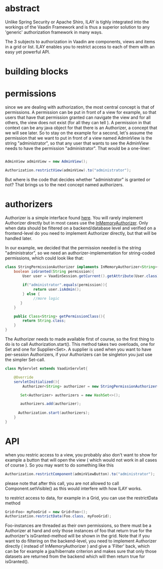 # abstract

Unlike Spring Security or Apache Shiro, ILAY is tighly integrated into the workings of the Vaadin Framework 
and is thus a superior solution to any 'generic' authorization framework in many ways. 

The 3 subjects to authorization in Vaadin are components, views and items in a grid or list. 
ILAY enables you to restrict access to each of them with an easy yet powerful API. 

# building blocks

# permissions

since we are dealing with authorization, the most central concept is that of permissions. 
A permission can be put in front of a view for example, so that users that have that permission 
granted can navigate the view and for all others, the view does not exist (for all they can tell ).
 A permission in that context can be any java object for that there is an Authorizer, 
 a concept that we will see later. So to stay on the example for a second, let's assume the 
 permission that we want to put in front of a view named AdminView is the string "administrator", 
 so that any user that wants to see the AdminView needs to have the permission "administrator". That would be a one-liner:

```java

AdminView adminView = new AdminView();

Authorization.restrictView(adminView).to("administrator");

```

But where is the code that decides whether "administrator" is granted or not? That brings us to the next concept named authorizers.

# authorizers

Authorizer is a simple interface found [here](https://github.com/berndhopp/vaadin-security/tree/master/src/main/java/org/ilay/api/Authorizer.java). You 
will rarely implement Authorizer directly but in most cases use the [InMemoryAuthorizer](https://github.com/berndhopp/vaadin-security/tree/master/src/main/java/org/ilay/api/InMemoryAuthorizer.java). Only when data should be filtered on a backend/database level and verified on a frontend-level do you need to implement Authorizer directly, but that will be handled later. 

In our example, we decided that the permission needed is the string "administrator", so we need an authorizer-implementation for string-coded permissions, which could look like that:

```java
class StringPermissionAuthorizer implements InMemoryAuthorizer<String>{
    boolean isGranted(String permission){
        User user = VaadinSession.getCurrent().getAttribute(User.class);
        
        if("administrator".equals(permission)){
             return user.isAdmin();
        } else {
             //more logic
       }
    }

    public Class<String> getPermissionClass(){
        return String.class;
    }
}

```

The Authorizer needs to made available first of course, so the first thing to do is to call Authorization.start(). This method takes two overloads, one for Set<Authorizer> and one for Supplier<Set<Authorizer>>. A supplier is used when you want to have per-session Authorizers, if your Authorizers can be singleton you just use the simpler Set<Authorizer>-call. 

```java
class MyServlet extends VaadinServlet{

    @Override
    servletInitialized(){
        Authorizer<String> authorizer = new StringPermissionAuthorizer();

       Set<Authorizer> authorizers = new HashSet<>();

       authorizers.add(authorizer);
 
      Authorization.start(authorizers);
    }
}
```

# API

when you restric access to a view, you probably also don't want to show for example a button that will open the view ( which would not work in all cases of course ). So you may want to do something like this

```java
Authorization.restrictComponent(adminViewButton).to("administrator");
```

please note that after this call, you are not allowed to call Component.setVisible() as this would interfere with how ILAY works.

to restrict access to data, for example in a Grid, you can use the restrictData method

```java
Grid<Foo> myFooGrid = new Grid<Foo>();
Authorization.restrictData(Foo.class, myFooGrid);
```

Foo-instances are threaded as their own permissions, so there must be a Authorizer<Foo> at hand and only those instances of foo that return true for the authorizer's isGranted-method will be shown in the grid. Note that if you want to do filtering on the backend-level, you need to implement Authorizer directly ( instead of InMemoryAuthorizer ) and give a 'Filter' back, which can be for example a jpa/hibernate criterion and makes sure that only those datasets are returned from the backend which will then return true for isGranted(). 